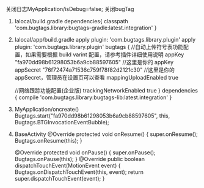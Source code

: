 关闭日志MyApplication/isDebug=false;
关闭bugTag
1. lalocal/build.gradle
   dependencies{
     classpath 'com.bugtags.library:bugtags-gradle:latest.integration'
   }
2. lalocal/app/build.gradle
   apply plugin: 'com.bugtags.library.plugin'
apply plugin: 'com.bugtags.library.plugin'
bugtags {
    //自动上传符号表功能配置，如果需要根据 build varint 配置，请参考插件详细使用说明
    appKey "fa970dd98b61298053b6a9cb88597605"  //这里是你的 appKey
    appSecret "76f72474a71536c759f78f82d2121c30"    //这里是你的 appSecret，管理员在设置页可以查看
    mappingUploadEnabled true

    //网络跟踪功能配置(企业版)
    trackingNetworkEnabled true
}
dependencies {
    compile 'com.bugtags.library:bugtags-lib:latest.integration'
}
3. MyApplication/oncreate()
   Bugtags.start("fa970dd98b61298053b6a9cb88597605", this, Bugtags.BTGInvocationEventBubble);
4. BaseActivity
    @Override
    protected void onResume() {
        super.onResume();
       Bugtags.onResume(this);
    }

    @Override
    protected void onPause() {
        super.onPause();
       Bugtags.onPause(this);
    }
    @Override
    public boolean dispatchTouchEvent(MotionEvent event) {
      Bugtags.onDispatchTouchEvent(this, event);
        return super.dispatchTouchEvent(event);
    }
